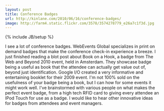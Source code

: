 ```yaml
---
layout: post
title: Conference Badges
url: http://kinlane.com/2010/06/16/conference-badges/
image: http://farm4.static.flickr.com/3578/3574278779_e26a7c1f3d.jpg
---
```

{% include JB/setup %}
I see a lot of conference badges. WebEvents Global specializes in print on demand badges that make the conference check-in experience a breeze. 
I just finished reading a blot post about Book on a Hook, a badge from The Web and Beyond 2010 event, held in Amsterdam.
They showcase badge being a useful as book that the attendee can actually get value out of, beyond just identification.
Google I/O created a very informative and entertaining booklet for their 2009 event.
I'm not 100% sold on the usefulness of your badge being a book, but I can how for some events it might work well.
I've brainstormed with various people on what makes the perfect event badge, from a high tech RFID card to giving every attendee an IPod Touch for use as a badge.
I would like to hear other innovative ideas for badges from attendees and event managers.